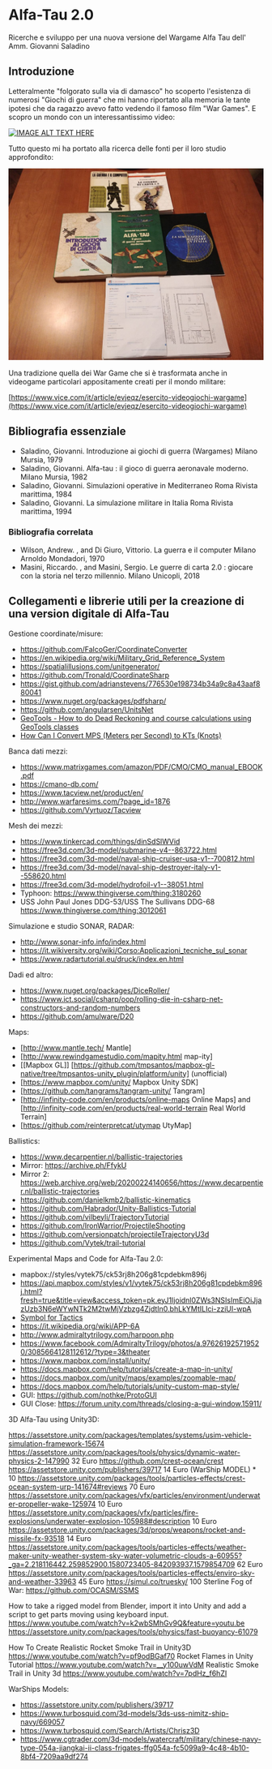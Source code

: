 # Alfa-Tau 2.0
Ricerche e sviluppo per una nuova versione del Wargame Alfa Tau dell' Amm. Giovanni Saladino

## Introduzione

Letteralmente "folgorato sulla via di damasco" ho scoperto l'esistenza di numerosi "Giochi di guerra" che mi hanno riportato alla memoria le tante ipotesi che da ragazzo avevo fatto vedendo il famoso film "War Games". E scopro un mondo con un interessantissimo video:

[![IMAGE ALT TEXT HERE](https://img.youtube.com/vi/NYZ0sg6eVuE/0.jpg)](https://www.youtube.com/watch?v=NYZ0sg6eVuE)

Tutto questo mi ha portato alla ricerca delle fonti per il loro studio approfondito:

![](photo5819171625537483156.jpg)

Una tradizione quella dei War Game che si è trasformata anche in videogame particolari appositamente creati per il mondo militare:

[https://www.vice.com/it/article/evjeqz/esercito-videogiochi-wargame](https://www.vice.com/it/article/evjeqz/esercito-videogiochi-wargame)

## Bibliografia essenziale

- Saladino, Giovanni. Introduzione ai giochi di guerra (Wargames) Milano Mursia, 1979
- Saladino, Giovanni. Alfa-tau : il gioco di guerra aeronavale moderno. Milano Mursia, 1982
- Saladino, Giovanni. Simulazioni operative in Mediterraneo Roma Rivista marittima, 1984
- Saladino, Giovanni. La simulazione militare in Italia Roma Rivista marittima, 1994

### Bibliografia correlata

- Wilson, Andrew. , and Di Giuro, Vittorio. La guerra e il computer Milano Arnoldo Mondadori, 1970
- Masini, Riccardo. , and Masini, Sergio. Le guerre di carta 2.0 : giocare con la storia nel terzo millennio. Milano Unicopli, 2018


## Collegamenti e librerie utili per la creazione di una version digitale di Alfa-Tau

Gestione coordinate/misure:

- https://github.com/FalcoGer/CoordinateConverter
- https://en.wikipedia.org/wiki/Military_Grid_Reference_System
- https://spatialillusions.com/unitgenerator/
- https://github.com/Tronald/CoordinateSharp
- https://gist.github.com/adrianstevens/776530e198734b34a9c8a43aaf880041
- https://www.nuget.org/packages/pdfsharp/
- https://github.com/angularsen/UnitsNet
- [GeoTools - How to do Dead Reckoning and course calculations using GeoTools classes](http://www.javased.com/index.php?post=3917340)
- [How Can I Convert MPS (Meters per Second) to KTs (Knots)](https://www.quora.com/C-How-can-I-convert-MPS-meters-per-second-to-KTs-knots-Or-KTs-to-MPS-It-doesnt-matter)

Banca dati mezzi:

- https://www.matrixgames.com/amazon/PDF/CMO/CMO_manual_EBOOK.pdf
- https://cmano-db.com/
- https://www.tacview.net/product/en/
- http://www.warfaresims.com/?page_id=1876
- https://github.com/Vyrtuoz/Tacview

Mesh dei mezzi:

- https://www.tinkercad.com/things/dinSdSlWVid
- https://free3d.com/3d-model/submarine-v4--863722.html
- https://free3d.com/3d-model/naval-ship-cruiser-usa-v1--700812.html
- https://free3d.com/3d-model/naval-ship-destroyer-italy-v1--558620.html
- https://free3d.com/3d-model/hydrofoil-v1--38051.html
- Typhoon: https://www.thingiverse.com/thing:3180260
- USS John Paul Jones DDG-53/USS The Sullivans DDG-68 https://www.thingiverse.com/thing:3012061

Simulazione e studio SONAR, RADAR:

- http://www.sonar-info.info/index.html
- https://it.wikiversity.org/wiki/Corso:Applicazioni_tecniche_sul_sonar
- https://www.radartutorial.eu/druck/index.en.html

Dadi ed altro:

- https://www.nuget.org/packages/DiceRoller/
- https://www.ict.social/csharp/oop/rolling-die-in-csharp-net-constructors-and-random-numbers
- https://github.com/amulware/D20

Maps:

* [http://www.mantle.tech/ Mantle]
* [http://www.rewindgamestudio.com/mapity.html map-ity]
* [[Mapbox GL]] [https://github.com/tmpsantos/mapbox-gl-native/tree/tmpsantos-unity_plugin/platform/unity] (unofficial)
* [https://www.mapbox.com/unity/ Mapbox Unity SDK]
* [https://github.com/tangrams/tangram-unity/ Tangram]
* [http://infinity-code.com/en/products/online-maps Online Maps] and [http://infinity-code.com/en/products/real-world-terrain Real World Terrain]
* [https://github.com/reinterpretcat/utymap UtyMap]

Ballistics:

* https://www.decarpentier.nl/ballistic-trajectories
* Mirror: https://archive.ph/FfykU
* Mirror 2: https://web.archive.org/web/20200224140656/https://www.decarpentier.nl/ballistic-trajectories
* https://github.com/danielkmb2/ballistic-kinematics
* https://github.com/Habrador/Unity-Ballistics-Tutorial
* https://github.com/vilbeyli/TrajectoryTutorial
* https://github.com/IronWarrior/ProjectileShooting
* https://github.com/versionpatch/projectileTrajectoryU3d
* https://github.com/Vytek/trail-tutorial

Experimental Maps and Code for Alfa-Tau 2.0:

* mapbox://styles/vytek75/ck53rj8h206g81cpdebkm896j
* https://api.mapbox.com/styles/v1/vytek75/ck53rj8h206g81cpdebkm896j.html?fresh=true&title=view&access_token=pk.eyJ1Ijoidnl0ZWs3NSIsImEiOiJjazUzb3N6eWYwNTk2M2twMjVzbzg4ZjdtIn0.bhLkYMtILIci-zziUI-wpA
* [Symbol for Tactics](https://spatialillusions.com/unitgenerator/)
* https://it.wikipedia.org/wiki/APP-6A
* http://www.admiraltytrilogy.com/harpoon.php
* https://www.facebook.com/AdmiraltyTrilogy/photos/a.976261925719520/3085664128112612/?type=3&theater
* https://www.mapbox.com/install/unity/
* https://docs.mapbox.com/help/tutorials/create-a-map-in-unity/
* https://docs.mapbox.com/unity/maps/examples/zoomable-map/
* https://docs.mapbox.com/help/tutorials/unity-custom-map-style/
* GUI: https://github.com/nothke/ProtoGUI
* GUI Close: https://forum.unity.com/threads/closing-a-gui-window.15911/

3D Alfa-Tau using Unity3D:

https://assetstore.unity.com/packages/templates/systems/usim-vehicle-simulation-framework-15674
https://assetstore.unity.com/packages/tools/physics/dynamic-water-physics-2-147990 32 Euro
https://github.com/crest-ocean/crest
https://assetstore.unity.com/publishers/39717 14 Euro (WarShip MODEL) * 10 
https://assetstore.unity.com/packages/tools/particles-effects/crest-ocean-system-urp-141674#reviews 70 Euro
https://assetstore.unity.com/packages/vfx/particles/environment/underwater-propeller-wake-125974 10 Euro
https://assetstore.unity.com/packages/vfx/particles/fire-explosions/underwater-explosion-105988#description 10 Euro
https://assetstore.unity.com/packages/3d/props/weapons/rocket-and-missile-fx-93518 14 Euro
https://assetstore.unity.com/packages/tools/particles-effects/weather-maker-unity-weather-system-sky-water-volumetric-clouds-a-60955?_ga=2.218116442.259852900.1580723405-842093937.1579854709 62 Euro
https://assetstore.unity.com/packages/tools/particles-effects/enviro-sky-and-weather-33963 45 Euro
https://simul.co/truesky/ 100 Sterline
Fog of War: https://github.com/OCASM/SSMS

How to take a rigged model from Blender, import it into Unity and add a script to get parts moving using keyboard input.
https://www.youtube.com/watch?v=k2wbSMhGv9Q&feature=youtu.be
https://assetstore.unity.com/packages/tools/physics/fast-buoyancy-61079

How To Create Realistic Rocket Smoke Trail in Unity3D
https://www.youtube.com/watch?v=pf9odBGaf70
Rocket Flames in Unity Tutorial
https://www.youtube.com/watch?v=__y100uwVdM
Realistic Smoke Trail in Unity 3d
https://www.youtube.com/watch?v=7pdHz_f6hZI

WarShips Models:
* https://assetstore.unity.com/publishers/39717
* https://www.turbosquid.com/3d-models/3ds-uss-nimitz-ship-navy/669057
* https://www.turbosquid.com/Search/Artists/Chrisz3D
* https://www.cgtrader.com/3d-models/watercraft/military/chinese-navy-type-054a-jiangkai-ii-class-frigates-ffg054a-fc5099a9-4c48-4b10-8bf4-7209aa9df274

